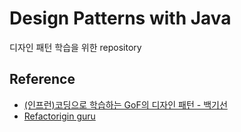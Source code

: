 # Design Patterns with Java

디자인 패턴 학습을 위한 repository

## Reference
- [(인프런)코딩으로 학습하는 GoF의 디자인 패턴 - 백기선](https://www.inflearn.com/course/%EB%94%94%EC%9E%90%EC%9D%B8-%ED%8C%A8%ED%84%B4/dashboard)
- [Refactorigin guru](https://refactoring.guru/)